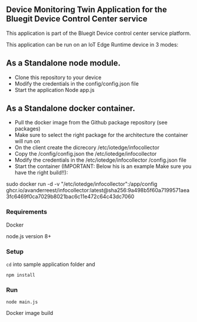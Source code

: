 ## Device Monitoring Twin Application for the Bluegit Device Control Center service
This application is part of the Bluegit Device control center service platform.

This application can be run on an IoT Edge Runtime device in 3 modes: 


## As a Standalone node module.

-	Clone this repository to your device
-	Modify the credentials in the config/config.json file
-	Start the application Node app.js

## As a Standalone docker container.

-	Pull the docker image from the Github package repository (see packages)
-	Make sure to select the right package for the architecture the container will run on
-	On the client create the dicrecory /etc/iotedge/infocollector
-	Copy the /config/config.json the /etc/iotedge/infocollector
-	Modify the credentials in the /etc/iotedge/infocollector /config.json file
-	Start the container (IMPORTANT: Below his is an example Make sure you have the right build!!):

sudo docker run -d -v "/etc/iotedge/infocollector":/app/config ghcr.io/avanderreest/infocollector:latest@sha256:9a498b5f60a7199571aea3fc6469f0ca7029b8021bac6c11e472c64c43dc7060


### Requirements

Docker

node.js version 8+
 
### Setup

`cd` into sample application folder and
```
npm install
```

### Run

```
node main.js
```

Docker image build